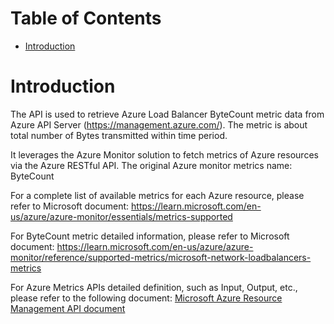 # Table of Contents
- [Introduction](#introduction)


# Introduction <a name="introduction"></a>
The API is used to retrieve Azure Load Balancer ByteCount metric data from Azure API Server (https://management.azure.com/). The metric is about total number of Bytes transmitted within time period. 



It leverages the Azure Monitor solution to fetch metrics of Azure resources via the Azure RESTful API. The original Azure monitor metrics name: ByteCount



For a complete list of available metrics for each Azure resource, please refer to Microsoft document: https://learn.microsoft.com/en-us/azure/azure-monitor/essentials/metrics-supported

For ByteCount metric detailed information, please refer to Microsoft document: https://learn.microsoft.com/en-us/azure/azure-monitor/reference/supported-metrics/microsoft-network-loadbalancers-metrics

For Azure Metrics APIs detailed definition, such as Input, Output, etc., please refer to the following document:
[Microsoft Azure Resource Management API document](https://learn.microsoft.com/en-us/rest/api/monitor/metrics/list?view=rest-monitor-2023-10-01&tabs=HTTP)
